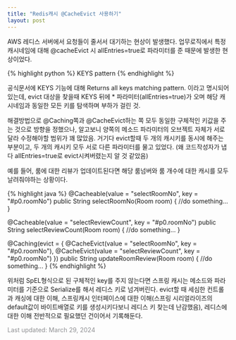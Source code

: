 ```yaml
---
title: "Redis캐시 @CacheEvict 사용하기"
layout: post
---
```


AWS 레디스 서버에서 요청들이 줄서서 대기하는 현상이 발생했다. 업무로직에서 특정 캐시네임에 대해 @cacheEvict 시 allEntries=true로 파라미터를 준 때문에 발생한 현상이었다.


{% highlight python %}
KEYS pattern
{% endhighlight %}

<link href="https://redis.io/commands/keys/" rel="stylesheet">

공식문서에 KEYS 기능에 대해 Returns all keys matching pattern. 이라고 명시되어있는데, evict 대상을 찾을때 KEYS 뒤에 * 파라미터(allEntries=true)가 오며 해당 캐시네임과 동일한 모든 키를 탐색하며 부하가 걸린 것.

해결방법으로 @Caching쪽과 @CacheEvict하는 쪽 모두 동일한 구체적인 키값을 주는 것으로 방향을 정했으나, 알고보니 양쪽의 메소드 파라미터의 오브젝트 자체가 서로 달라 수정해야할 범위가 꽤 많았음. 거기다 evict할때 두 개의 캐시키를 동시에 해주는 부분이고, 두 개의 캐시키 모두 서로 다른 파라미터를 물고 있었다. (왜 코드작성자가 냅다 allEntries=true로 evict시켜버렸는지 알 것 같았음)

예를 들어, 룸에 대한 리뷰가 업데이트된다면 해당 룸넘버와 룸 개수에 대한 캐시를 모두 날려줘야하는 상황이다. 

{% highlight java %}
@Cacheable(value = "selectRoomNo", key = "#p0.roomNo")
public String selectRoomNo(Room room) {
	//do something...
}

@Cacheable(value = "selectReviewCount", key = "#p0.roomNo")
public String selectReviewCount(Room room) {
	//do something...
}

@Caching(evict = {
    @CacheEvict(value = "selectRoomNo", key = "#p0.roomNo"),
    @CacheEvict(value = "selectReviewCount", key = "#p0.roomNo")
})
public String updateRoomReview(Room room) {
	//do something...
}
{% endhighlight %}

위처럼 SpEL형식으로 된 구체적인 key를 주지 않는다면 스프링 캐시는 메소드와 파라미터를 기준으로 Serialize를 해서 레디스 키로 넘겨버린다. evict할 때 세심한 컨트롤과 캐싱에 대한 이해, 스프링캐시 인터페이스에 대한 이해(스프링 시리얼라이즈의 default값이 바이트배열로 키를 생성시키다보니 레디스 키 찾는데 난감했음), 레디스에 대한 이해 전반적으로 필요했던 건이어서 기록해둔다.

<font color='#909194'>Last updated: March 29, 2024</font>